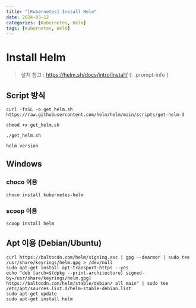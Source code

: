 ```yaml
---
title: "[Kubernetes] Install Helm"
date: 2024-03-12
categories: [Kubernetes, Helm]
tags: [Kubernetes, Helm]
---
```


# Install Helm

> 설치 참고 : https://helm.sh/docs/intro/install/
{: .prompt-info }

## Script 방식
```shell
curl -fsSL -o get_helm.sh https://raw.githubusercontent.com/helm/helm/main/scripts/get-helm-3

chmod +x get_helm.sh

./get_helm.sh

helm version
```

## Windows
### choco 이용
```
choco install kubernetes-helm
```

### scoop 이용
```
scoop install helm
```

## Apt 이용 (Debian/Ubuntu)
```shell
curl https://baltocdn.com/helm/signing.asc | gpg --dearmor | sudo tee /usr/share/keyrings/helm.gpg > /dev/null
sudo apt-get install apt-transport-https --yes
echo "deb [arch=$(dpkg --print-architecture) signed-by=/usr/share/keyrings/helm.gpg] https://baltocdn.com/helm/stable/debian/ all main" | sudo tee /etc/apt/sources.list.d/helm-stable-debian.list
sudo apt-get update
sudo apt-get install helm
```